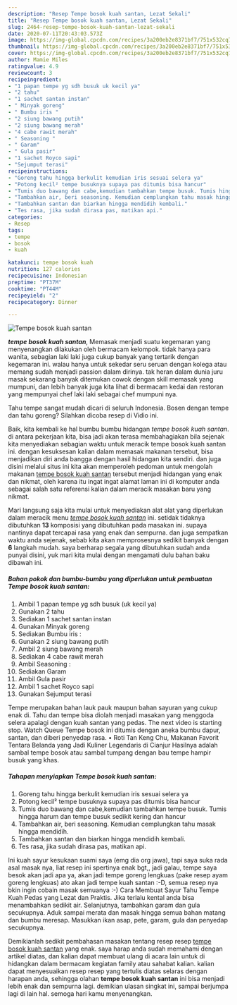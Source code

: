 ```yaml
---
description: "Resep Tempe bosok kuah santan, Lezat Sekali"
title: "Resep Tempe bosok kuah santan, Lezat Sekali"
slug: 2464-resep-tempe-bosok-kuah-santan-lezat-sekali
date: 2020-07-11T20:43:03.573Z
image: https://img-global.cpcdn.com/recipes/3a200eb2e8371bf7/751x532cq70/tempe-bosok-kuah-santan-foto-resep-utama.jpg
thumbnail: https://img-global.cpcdn.com/recipes/3a200eb2e8371bf7/751x532cq70/tempe-bosok-kuah-santan-foto-resep-utama.jpg
cover: https://img-global.cpcdn.com/recipes/3a200eb2e8371bf7/751x532cq70/tempe-bosok-kuah-santan-foto-resep-utama.jpg
author: Mamie Miles
ratingvalue: 4.9
reviewcount: 3
recipeingredient:
- "1 papan tempe yg sdh busuk uk kecil ya"
- "2 tahu"
- "1 sachet santan instan"
- " Minyak goreng"
- " Bumbu iris "
- "2 siung bawang putih"
- "2 siung bawang merah"
- "4 cabe rawit merah"
- " Seasoning "
- " Garam"
- " Gula pasir"
- "1 sachet Royco sapi"
- "Sejumput terasi"
recipeinstructions:
- "Goreng tahu hingga berkulit kemudian iris sesuai selera ya"
- "Potong kecil² tempe busuknya supaya pas ditumis bisa hancur"
- "Tumis duo bawang dan cabe,kemudian tambahkan tempe busuk. Tumis hingga harum dan tempe busuk sedikit kering dan hancur"
- "Tambahkan air, beri seasoning. Kemudian cemplungkan tahu masak hingga mendidih."
- "Tambahkan santan dan biarkan hingga mendidih kembali."
- "Tes rasa, jika sudah dirasa pas, matikan api."
categories:
- Resep
tags:
- tempe
- bosok
- kuah

katakunci: tempe bosok kuah 
nutrition: 127 calories
recipecuisine: Indonesian
preptime: "PT37M"
cooktime: "PT44M"
recipeyield: "2"
recipecategory: Dinner

---
```



![Tempe bosok kuah santan](https://img-global.cpcdn.com/recipes/3a200eb2e8371bf7/751x532cq70/tempe-bosok-kuah-santan-foto-resep-utama.jpg)

<b><i>tempe bosok kuah santan</i></b>, Memasak menjadi suatu kegemaran yang menyenangkan dilakukan oleh bermacam kelompok. tidak hanya para wanita, sebagian laki laki juga cukup banyak yang tertarik dengan kegemaran ini. walau hanya untuk sekedar seru seruan dengan kolega atau memang sudah menjadi passion dalam dirinya. tak heran dalam dunia juru masak sekarang banyak ditemukan cowok dengan skill memasak yang mumpuni, dan lebih banyak juga kita lihat di bermacam kedai dan restoran yang mempunyai chef laki laki sebagai chef mumpuni nya.

Tahu tempe sangat mudah dicari di seluruh Indonesia. Bosen dengan tempe dan tahu goreng? Silahkan dicoba resep di Vidio ini.

Baik, kita kembali ke hal bumbu bumbu hidangan <i>tempe bosok kuah santan</i>. di antara pekerjaan kita, bisa jadi akan terasa membahagiakan bila sejenak kita menyediakan sebagian waktu untuk meracik tempe bosok kuah santan ini. dengan kesuksesan kalian dalam memasak makanan tersebut, bisa menjadikan diri anda bangga dengan hasil hidangan kita sendiri. dan juga disini melalui situs ini kita akan memperoleh pedoman untuk mengolah makanan <u>tempe bosok kuah santan</u> tersebut menjadi hidangan yang enak dan nikmat, oleh karena itu ingat ingat alamat laman ini di komputer anda sebagai salah satu referensi kalian dalam meracik masakan baru yang nikmat.


Mari langsung saja kita mulai untuk menyediakan alat alat yang diperlukan dalam meracik menu <u><i>tempe bosok kuah santan</i></u> ini. setidak tidaknya dibutuhkan <b>13</b> komposisi yang dibutuhkan pada masakan ini. supaya nantinya dapat tercapai rasa yang enak dan sempurna. dan juga sempatkan waktu anda sejenak, sebab kita akan memprosesnya sedikit banyak dengan <b>6</b> langkah mudah. saya berharap segala yang dibutuhkan sudah anda punyai disini, yuk mari kita mulai dengan mengamati dulu bahan baku dibawah ini.

<!--inarticleads1-->

##### Bahan pokok dan bumbu-bumbu yang diperlukan untuk pembuatan Tempe bosok kuah santan:

1. Ambil 1 papan tempe yg sdh busuk (uk kecil ya)
1. Gunakan 2 tahu
1. Sediakan 1 sachet santan instan
1. Gunakan  Minyak goreng
1. Sediakan  Bumbu iris :
1. Gunakan 2 siung bawang putih
1. Ambil 2 siung bawang merah
1. Sediakan 4 cabe rawit merah
1. Ambil  Seasoning :
1. Sediakan  Garam
1. Ambil  Gula pasir
1. Ambil 1 sachet Royco sapi
1. Gunakan Sejumput terasi


Tempe merupakan bahan lauk pauk maupun bahan sayuran yang cukup enak di. Tahu dan tempe bisa diolah menjadi masakan yang menggoda selera apalagi dengan kuah santan yang pedas. The next video is starting stop. Watch Queue Tempe bosok ini ditumis dengan aneka bumbu dapur, santan, dan diberi penyedap rasa. • Roti Tan Keng Chu, Makanan Favorit Tentara Belanda yang Jadi Kuliner Legendaris di Cianjur Hasilnya adalah sambal tempe bosok atau sambal tumpang dengan bau tempe hampir busuk yang khas. 

<!--inarticleads2-->

##### Tahapan menyiapkan Tempe bosok kuah santan:

1. Goreng tahu hingga berkulit kemudian iris sesuai selera ya
1. Potong kecil² tempe busuknya supaya pas ditumis bisa hancur
1. Tumis duo bawang dan cabe,kemudian tambahkan tempe busuk. Tumis hingga harum dan tempe busuk sedikit kering dan hancur
1. Tambahkan air, beri seasoning. Kemudian cemplungkan tahu masak hingga mendidih.
1. Tambahkan santan dan biarkan hingga mendidih kembali.
1. Tes rasa, jika sudah dirasa pas, matikan api.


Ini kuah sayur kesukaan suami saya (emg dia org jawa), tapi saya suka rada asal masak nya, liat resep ini spertinya enak bgt,, jadi galau, tempe saya besok akan jadi apa ya, akan jadi tempe goreng lengkuas (pake resep ayam goreng lengkuas) ato akan jadi tempe kuah santan :-D, semua resep nya bkin ingin cobain masak semuanya :-) Cara Membuat Sayur Tahu Tempe Kuah Pedas yang Lezat dan Praktis. Jika terlalu kental anda bisa menambahkan sedikit air. Selanjutnya, tambahkan garam dan gula secukupnya. Aduk sampai merata dan masak hingga semua bahan matang dan bumbu meresap. Masukkan ikan asap, pete, garam, gula dan penyedap secukupnya. 

Demikianlah sedikit pembahasan masakan tentang resep resep <u>tempe bosok kuah santan</u> yang enak. saya harap anda sudah memahami dengan artikel diatas, dan kalian dapat membuat ulang di acara lain untuk di hidangkan dalam bermacam kegiatan family atau sahabat kalian. kalian dapat menyesuaikan resep resep yang tertulis diatas selaras dengan harapan anda, sehingga olahan <b>tempe bosok kuah santan</b> ini bisa menjadi lebih enak dan sempurna lagi. demikian ulasan singkat ini, sampai berjumpa lagi di lain hal. semoga hari kamu menyenangkan.
